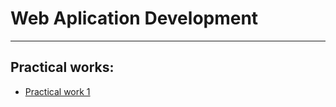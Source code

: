 # Web Aplication Development

---

## Practical works:

- [Practical work 1](practical-work1/task1.html)
